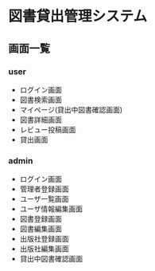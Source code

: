 # 図書貸出管理システム

## 画面一覧

### user

- ログイン画面
- 図書検索画面
- マイページ(貸出中図書確認画面)
- 図書詳細画面
- レビュー投稿画面
- 貸出画面

### admin

- ログイン画面
- 管理者登録画面
- ユーザ一覧画面
- ユーザ情報編集画面
- 図書登録画面
- 図書編集画面
- 出版社登録画面
- 出版社編集画面
- 貸出中図書確認画面
